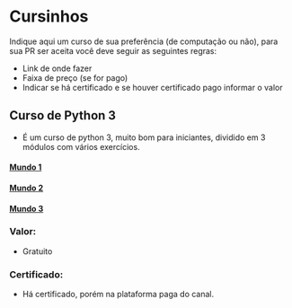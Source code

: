 # Cursinhos

Indique aqui um curso de sua preferência (de computação ou não), para sua PR ser aceita você deve seguir as seguintes regras:

- Link de onde fazer
- Faixa de preço (se for pago)
- Indicar se há certificado e se houver certificado pago informar o valor

## Curso de Python 3

- É um curso de python 3, muito bom para iniciantes, dividido em 3 módulos com vários exercícios.

#### [Mundo 1](https://www.youtube.com/playlist?list=PLHz_AreHm4dlKP6QQCekuIPky1CiwmdI6)

#### [Mundo 2](https://www.youtube.com/playlist?list=PLHz_AreHm4dk_nZHmxxf_J0WRAqy5Czye)

#### [Mundo 3](https://www.youtube.com/playlist?list=PLHz_AreHm4dksnH2jVTIVNviIMBVYyFnH)

### Valor:
- Gratuito

### Certificado:
- Há certificado, porém na plataforma paga do canal.